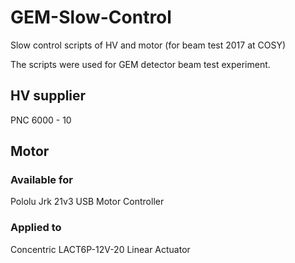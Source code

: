 # GEM-Slow-Control
Slow control scripts of HV and motor (for beam test 2017 at COSY)

The scripts were used for GEM detector beam test experiment.

## HV supplier
PNC 6000 - 10

## Motor
### Available for
Pololu Jrk 21v3 USB Motor Controller
### Applied to
Concentric LACT6P-12V-20 Linear Actuator
